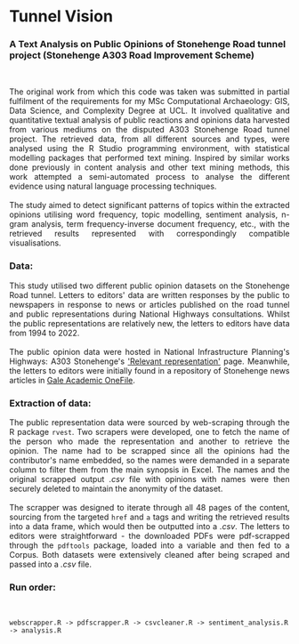 # Tunnel Vision</br>

### A Text Analysis on Public Opinions of Stonehenge Road tunnel project (Stonehenge A303 Road Improvement Scheme)</br>
</br>
<div align="justify">

The original work from which this code was taken was submitted in partial fulfilment of the requirements for my MSc Computational Archaeology: GIS, Data Science, and Complexity Degree at UCL. It involved qualitative and quantitative textual analysis of public reactions and opinions data harvested from various mediums on the disputed A303 Stonehenge Road tunnel project. The retrieved data, from all different sources and types, were analysed using the R Studio programming environment, with statistical modelling packages that performed text mining. Inspired by similar works done previously in content analysis and other text mining methods, this work attempted a semi-automated process to analyse the different evidence using natural language processing techniques.</br>
</br>
The study aimed to detect significant patterns of topics within the extracted opinions utilising word frequency, topic modelling, sentiment analysis, n-gram analysis, term frequency-inverse document frequency, etc., with the retrieved results represented with correspondingly compatible visualisations.</br>
</div>

<div align="justify">

### Data:</br>
This study utilised two different public opinion datasets on the Stonehenge Road tunnel. Letters to editors' data are written responses by the public to newspapers in response to news or articles published on the road tunnel and public representations during National Highways consultations. Whilst the public representations are relatively new, the letters to editors have data from 1994 to 2022.</br>
</br>
The public opinion data were hosted in National Infrastructure Planning's Highways: A303 Stonehenge's ['Relevant representation'](https://infrastructure.planninginspectorate.gov.uk/projects/south-west/a303-stonehenge/?ipcsection=relreps&ipcpagesizesubmit=Apply&ipcsearch=&ipcpagesize=100&ipcpage=1) page. Meanwhile, the letters to editors were initially found in a repository of Stonehenge news articles in [Gale Academic OneFile](https://go.gale.com/ps/dispBasicSearch.do?userGroupName=ucl_ttda&prodId=AONE).</br>
</div>

<div align="justify">

### Extraction of data:</br>
The public representation data were sourced by web-scraping through the R package ``rvest``. Two scrapers were developed, one to fetch the name of the person who made the representation and another to retrieve the opinion. The name had to be scrapped since all the opinions had the contributor's name embedded, so the names were demanded in a separate column to filter them from the main synopsis in Excel. The names and the original scrapped output <i>.csv</i> file with opinions with names were then securely deleted to maintain the anonymity of the dataset.</br>
</br>
The scrapper was designed to iterate through all 48 pages of the content, sourcing from the targeted ``href`` and ``a`` tags and writing the retrieved results into a data frame, which would then be outputted into a <i>.csv</i>. The letters to editors were straightforward - the downloaded PDFs were pdf-scrapped through the ``pdftools`` package, loaded into a variable and then fed to a Corpus. Both datasets were extensively cleaned after being scraped and passed into a <i>.csv</i> file.</br>
</div>

### Run order:</br>

</br>

````
webscrapper.R -> pdfscrapper.R -> csvcleaner.R -> sentiment_analysis.R -> analysis.R
````

</br>
